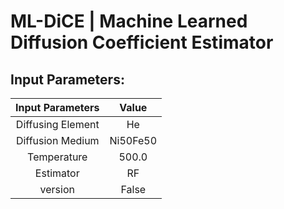 # ML-DiCE | Machine Learned Diffusion Coefficient Estimator

## Input Parameters:
|  Input Parameters   |    Value    |
|:-----------:|:-----------:|
 |  Diffusing Element | He  | 
 |  Diffusion Medium | Ni50Fe50  | 
 |  Temperature | 500.0  | 
 |  Estimator | RF  | 
 |  version | False  | 

